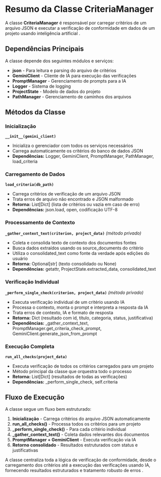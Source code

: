 # Resumo da Classe CriteriaManager

A classe **CriteriaManager** é responsável por carregar critérios de um arquivo JSON e executar a verificação de conformidade em dados de um projeto usando inteligência artificial .

## Dependências Principais

A classe depende dos seguintes módulos e serviços:
- **json** - Para leitura e parsing do arquivo de critérios
- **GeminiClient** - Cliente de IA para execução das verificações
- **PromptManager** - Gerenciamento de prompts para a IA
- **Logger** - Sistema de logging
- **ProjectState** - Modelo de dados do projeto
- **PathManager** - Gerenciamento de caminhos dos arquivos

## Métodos da Classe

### Inicialização
**`__init__(gemini_client)`**
- Inicializa o gerenciador com todos os serviços necessários
- Carrega automaticamente os critérios do banco de dados JSON
- **Dependências:** Logger, GeminiClient, PromptManager, PathManager, load_criteria

### Carregamento de Dados
**`load_criteria(db_path)`**
- Carrega critérios de verificação de um arquivo JSON
- Trata erros de arquivo não encontrado e JSON malformado
- **Retorna:** List[Dict] (lista de critérios ou vazia em caso de erro)
- **Dependências:** json.load, open, codificação UTF-8

### Processamento de Contexto
**`_gather_context_text(criterion, project_data)`** *(método privado)*
- Coleta e consolida texto de contexto dos documentos fontes
- Busca dados extraídos usando os source_documents do critério
- Utiliza o consolidated_text como fonte da verdade após edições do usuário
- **Retorna:** Optional[str] (texto consolidado ou None)
- **Dependências:** getattr, ProjectState.extracted_data, consolidated_text

### Verificação Individual
**`_perform_single_check(criterion, project_data)`** *(método privado)*
- Executa verificação individual de um critério usando IA
- Processa o contexto, monta o prompt e interpreta a resposta da IA
- Trata erros de contexto, IA e formato de resposta
- **Retorna:** Dict (resultado com id, título, categoria, status, justificativa)
- **Dependências:** _gather_context_text, PromptManager.get_criteria_check_prompt, GeminiClient.generate_json_from_prompt

### Execução Completa
**`run_all_checks(project_data)`**
- Executa verificação de todos os critérios carregados para um projeto
- Método principal da classe que orquestra todo o processo
- **Retorna:** List[Dict] (resultados de todas as verificações)
- **Dependências:** _perform_single_check, self.criteria

## Fluxo de Execução

A classe segue um fluxo bem estruturado:

1. **Inicialização** - Carrega critérios do arquivo JSON automaticamente
2. **run_all_checks()** - Processa todos os critérios para um projeto
3. **_perform_single_check()** - Para cada critério individual
4. **_gather_context_text()** - Coleta dados relevantes dos documentos
5. **PromptManager + GeminiClient** - Executa verificação via IA
6. **Retorno consolidado** - Resultados estruturados com status e justificativas

A classe centraliza toda a lógica de verificação de conformidade, desde o carregamento dos critérios até a execução das verificações usando IA, fornecendo resultados estruturados e tratamento robusto de erros .